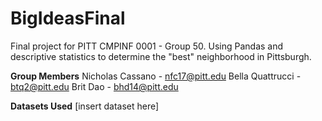# BigIdeasFinal
Final project for PITT CMPINF 0001 - Group 50. Using Pandas and descriptive statistics to determine the "best" neighborhood in Pittsburgh.

**Group Members**
Nicholas Cassano - nfc17@pitt.edu
Bella Quattrucci - btq2@pitt.edu
Brit Dao - bhd14@pitt.edu

**Datasets Used**
[insert dataset here]
